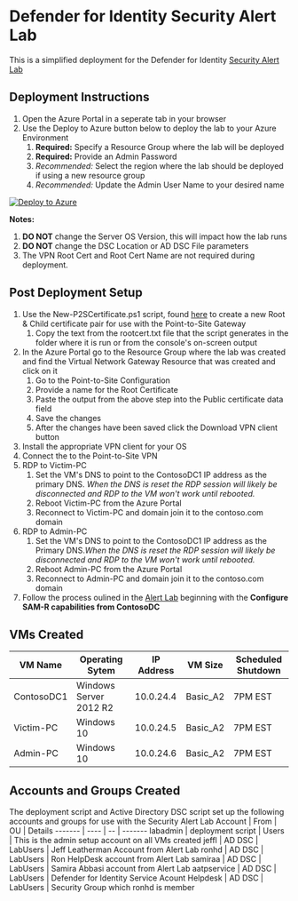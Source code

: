 # Defender for Identity Security Alert Lab
This is a simplified deployment for the Defender for Identity [Security Alert Lab](https://docs.microsoft.com/en-us/defender-for-identity/playbook-lab-overview)

## Deployment Instructions
1. Open the Azure Portal in a seperate tab in your browser
1. Use the Deploy to Azure button below to deploy the lab to your Azure Environment
    1. **Required:** Specify a Resource Group where the lab will be deployed
    1. **Required:** Provide an Admin Password
    1. *Recommended:* Select the region where the lab should be deployed if using a new resource group
    1. *Recommended:* Update the Admin User Name to your desired name

[![Deploy to Azure](https://aka.ms/deploytoazurebutton)](https://portal.azure.com/#create/Microsoft.Template/uri/https%3A%2F%2Fraw.githubusercontent.com%2Fdmcwee%2Flabs%2Fmaster%2FMDILab%2Fazuredeploy.json)

**Notes:** 
1. **DO NOT** change the Server OS Version, this will impact how the lab runs
1. **DO NOT** change the DSC Location or AD DSC File parameters
1. The VPN Root Cert and Root Cert Name are not required during deployment.

## Post Deployment Setup
1. Use the New-P2SCertificate.ps1 script, found [here](../Common/New-P2SCertificate.ps1) to create a new Root & Child certificate pair for use with the Point-to-Site Gateway
    1. Copy the text from the rootcert.txt file that the script generates in the folder where it is run or from the console's on-screen output
1. In the Azure Portal go to the Resource Group where the lab was created and find the Virtual Network Gateway Resource that was created and click on it
    1. Go to the Point-to-Site Configuration
    1. Provide a name for the Root Certificate
    1. Paste the output from the above step into the Public certificate data field
    1. Save the changes
    1. After the changes have been saved click the Download VPN client button
1. Install the appropriate VPN client for your OS
1. Connect the to the Point-to-Site VPN
1. RDP to Victim-PC 
    1. Set the VM's DNS to point to the ContosoDC1 IP address as the primary DNS. *When the DNS is reset the RDP session will likely be disconnected and RDP to the VM won't work until rebooted.*
    1. Reboot Victim-PC from the Azure Portal
    1. Reconnect to Victim-PC and domain join it to the contoso.com domain
1. RDP to Admin-PC
    1. Set the VM's DNS to point to the ContosoDC1 IP address as the Primary DNS.*When the DNS is reset the RDP session will likely be disconnected and RDP to the VM won't work until rebooted.*
    1. Reboot Admin-PC from the Azure Portal
    1. Reconnect to Admin-PC and domain join it to the contoso.com domain
1. Follow the process oulined in the [Alert Lab](https://docs.microsoft.com/en-us/defender-for-identity/playbook-setup-lab#-base-lab-environment) beginning with the **Configure SAM-R capabilities from ContosoDC**

## VMs Created
VM Name | Operating Sytem | IP Address | VM Size | Scheduled Shutdown
------- | --------------- | ---------- | ------- | ------------------
ContosoDC1 | Windows Server 2012 R2 | 10.0.24.4 | Basic_A2 | 7PM EST
Victim-PC | Windows 10 | 10.0.24.5 | Basic_A2 | 7PM EST
Admin-PC | Windows 10 | 10.0.24.6 | Basic_A2 | 7PM EST

## Accounts and Groups Created
The deployment script and Active Directory DSC script set up the following accounts and groups for use with the Security Alert Lab
Account | From | OU | Details
------- | ---- | -- | -------
labadmin | deployment script | Users | This is the admin setup account on all VMs created
jeffl | AD DSC | LabUsers | Jeff Leatherman Account from Alert Lab
ronhd | AD DSC | LabUsers | Ron HelpDesk account from Alert Lab
samiraa | AD DSC | LabUsers | Samira Abbasi account from Alert Lab
aatpservice | AD DSC | LabUsers | Defender for Identity Service Acount
Helpdesk | AD DSC | LabUsers | Security Group which ronhd is member